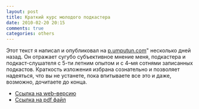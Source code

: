 ```yaml
---
layout: post
title: Краткий курс молодого подкастера
date: 2010-02-20 20:15
comments: true
categories: others
---
```


Этот текст я написал и опубликовал на [p.umputun.com](http://p.umputun.com/11863349)" несколько дней назад. Он отражает сугубо субъективное мнение меня, подкастера и подкаст-слушателя с 5-ти летним опытом и с 4–мя сотнями записанных подкастов. Краткость изложения избрана сознательно и позволяет надеяться, что вы не устанете, пока впитываете все это и даже, возможно, дочитаете до конца.

- [Ссылка на web–версию](http://tinyurl.com/yjy99dh)
- [Ссылка на pdf файл](http://tinyurl.com/ykr5hr4)
